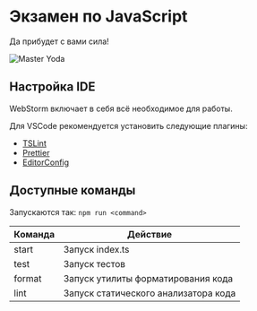 # Экзамен по JavaScript

Да прибудет с вами сила!

![Master Yoda](https://raw.githubusercontent.com/evgenymarkov/public-images/master/master-yoda.jpg)

## Настройка IDE

WebStorm включает в себя всё необходимое для работы.

Для VSCode рекомендуется установить следующие плагины:

- [TSLint](https://marketplace.visualstudio.com/items?itemName=eg2.tslint)
- [Prettier](https://marketplace.visualstudio.com/items?itemName=esbenp.prettier-vscode)
- [EditorConfig](https://marketplace.visualstudio.com/items?itemName=EditorConfig.EditorConfig)

## Доступные команды

Запускаются так: `npm run <command>`

| Команда | Действие                             |
| ------- | ------------------------------------ |
| start   | Запуск index.ts                      |
| test    | Запуск тестов                        |
| format  | Запуск утилиты форматирования кода   |
| lint    | Запуск статического анализатора кода |
